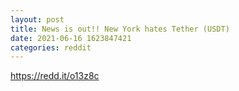 ```yaml
--- 
layout: post 
title: News is out!! New York hates Tether (USDT) 
date: 2021-06-16 1623847421 
categories: reddit 
--- 
```

https://redd.it/o13z8c